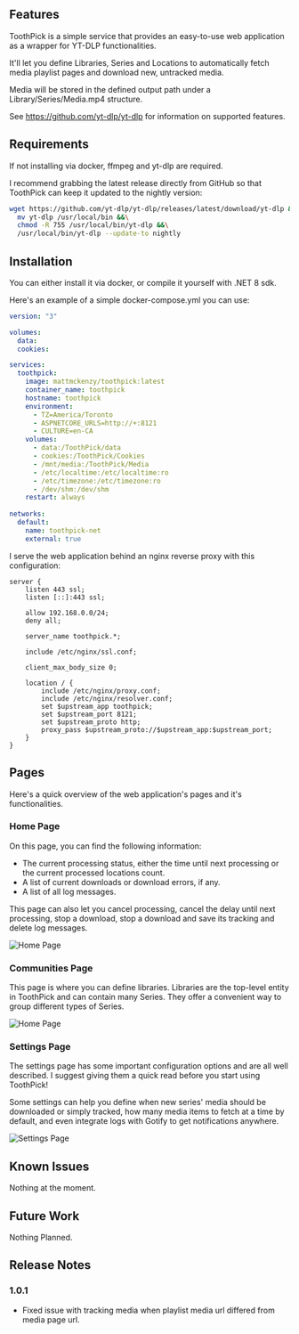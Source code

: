 ## Features

ToothPick is a simple service that provides an easy-to-use web application as a wrapper for YT-DLP functionalities.

It'll let you define Libraries, Series and Locations to automatically fetch media playlist pages and download new, untracked media.

Media will be stored in the defined output path under a Library/Series/Media.mp4 structure.

See https://github.com/yt-dlp/yt-dlp for information on supported features. 


## Requirements

If not installing via docker, ffmpeg and yt-dlp are required. 

I recommend grabbing the latest release directly from GitHub so that ToothPick can keep it updated to the nightly version:

```bash
wget https://github.com/yt-dlp/yt-dlp/releases/latest/download/yt-dlp &&\
  mv yt-dlp /usr/local/bin &&\
  chmod -R 755 /usr/local/bin/yt-dlp &&\
  /usr/local/bin/yt-dlp --update-to nightly
```


## Installation

You can either install it via docker, or compile it yourself with .NET 8 sdk.

Here's an example of a simple docker-compose.yml you can use:
```yml
version: "3"

volumes:
  data:
  cookies:

services:
  toothpick:
    image: mattmckenzy/toothpick:latest
    container_name: toothpick
    hostname: toothpick
    environment:
      - TZ=America/Toronto
      - ASPNETCORE_URLS=http://+:8121
      - CULTURE=en-CA
    volumes:
      - data:/ToothPick/data
      - cookies:/ToothPick/Cookies
      - /mnt/media:/ToothPick/Media
      - /etc/localtime:/etc/localtime:ro
      - /etc/timezone:/etc/timezone:ro
      - /dev/shm:/dev/shm
    restart: always
    
networks:
  default:
    name: toothpick-net
    external: true
```

I serve the web application behind an nginx reverse proxy with this configuration:
```nginx
server {
    listen 443 ssl;
    listen [::]:443 ssl;

    allow 192.168.0.0/24;
    deny all;

    server_name toothpick.*;

    include /etc/nginx/ssl.conf;

    client_max_body_size 0;

    location / {
        include /etc/nginx/proxy.conf;
        include /etc/nginx/resolver.conf;
        set $upstream_app toothpick;
        set $upstream_port 8121;
        set $upstream_proto http;
        proxy_pass $upstream_proto://$upstream_app:$upstream_port;
    }
}
```


## Pages

Here's a quick overview of the web application's pages and it's functionalities.

### Home Page

On this page, you can find the following information:
* The current processing status, either the time until next processing or the current processed locations count.
* A list of current downloads or download errors, if any.
* A list of all log messages.

This page can also let you cancel processing, cancel the delay until next processing, stop a download, stop a download and save its tracking and delete log messages.

![Home Page](Resources/Images/HomePage.png)


### Communities  Page

This page is where you can define libraries. Libraries are the top-level entity in ToothPick and can contain many Series. They offer a convenient way to group different types of Series.

![Home Page](Resources/Images/LibrariesPage.png)


### Settings Page

The settings page has some important configuration options and are all well described. I suggest giving them a quick read before you start using ToothPick!

Some settings can help you define when new series' media should be downloaded or simply tracked, how many media items to fetch at a time by default, and even integrate logs with Gotify to get notifications anywhere.

![Settings Page](Resources/Images/SettingsPage.png)


## Known Issues

Nothing at the moment.


## Future Work

Nothing Planned.


## Release Notes

### 1.0.1

- Fixed issue with tracking media when playlist media url differed from media page url.